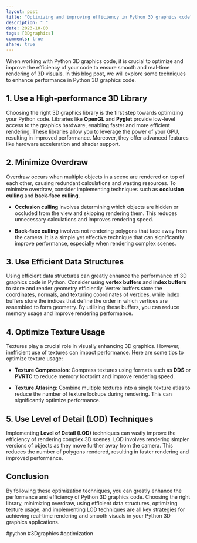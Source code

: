 ```yaml
---
layout: post
title: "Optimizing and improving efficiency in Python 3D graphics code"
description: " "
date: 2023-10-03
tags: [3Dgraphics]
comments: true
share: true
---
```


When working with Python 3D graphics code, it is crucial to optimize and improve the efficiency of your code to ensure smooth and real-time rendering of 3D visuals. In this blog post, we will explore some techniques to enhance performance in Python 3D graphics code.

## 1. Use a High-performance 3D Library

Choosing the right 3D graphics library is the first step towards optimizing your Python code. Libraries like **OpenGL** and **Pyglet** provide low-level access to the graphics hardware, enabling faster and more efficient rendering. These libraries allow you to leverage the power of your GPU, resulting in improved performance. Moreover, they offer advanced features like hardware acceleration and shader support.

## 2. Minimize Overdraw

Overdraw occurs when multiple objects in a scene are rendered on top of each other, causing redundant calculations and wasting resources. To minimize overdraw, consider implementing techniques such as **occlusion culling** and **back-face culling**.

- **Occlusion culling** involves determining which objects are hidden or occluded from the view and skipping rendering them. This reduces unnecessary calculations and improves rendering speed.

- **Back-face culling** involves not rendering polygons that face away from the camera. It is a simple yet effective technique that can significantly improve performance, especially when rendering complex scenes.

## 3. Use Efficient Data Structures

Using efficient data structures can greatly enhance the performance of 3D graphics code in Python. Consider using **vertex buffers** and **index buffers** to store and render geometry efficiently. Vertex buffers store the coordinates, normals, and texturing coordinates of vertices, while index buffers store the indices that define the order in which vertices are assembled to form geometry. By utilizing these buffers, you can reduce memory usage and improve rendering performance.

## 4. Optimize Texture Usage

Textures play a crucial role in visually enhancing 3D graphics. However, inefficient use of textures can impact performance. Here are some tips to optimize texture usage:

- **Texture Compression**: Compress textures using formats such as **DDS** or **PVRTC** to reduce memory footprint and improve rendering speed.

- **Texture Atlasing**: Combine multiple textures into a single texture atlas to reduce the number of texture lookups during rendering. This can significantly optimize performance.

## 5. Use Level of Detail (LOD) Techniques

Implementing **Level of Detail (LOD)** techniques can vastly improve the efficiency of rendering complex 3D scenes. LOD involves rendering simpler versions of objects as they move further away from the camera. This reduces the number of polygons rendered, resulting in faster rendering and improved performance.

## Conclusion

By following these optimization techniques, you can greatly enhance the performance and efficiency of Python 3D graphics code. Choosing the right library, minimizing overdraw, using efficient data structures, optimizing texture usage, and implementing LOD techniques are all key strategies for achieving real-time rendering and smooth visuals in your Python 3D graphics applications.

#python #3Dgraphics #optimization